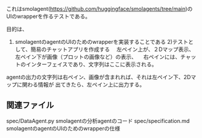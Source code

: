 これはsmolagent(https://github.com/huggingface/smolagents/tree/main)のUIのwrapperを作るテストである。

目的は、
1) smolagentのagentのUIのためのwrapperを実装することである
2)テストとして、簡易のチャットアプリを作成する
　左ペイン上が、２Dマップ表示、左ペイン下が画像（プロットの画像など）の表示、
　右ペインには、チャットのインターフェイスであり、文字列はここに表示される。

agentの出力の文字列は右ペイン、画像が含まれれば、それは左ペイン下、2Dマップに関わる情報が
出てきたら、左ペイン上に出力する。


## 関連ファイル
spec/DataAgent.py   smolagentの分析agentのコード
spec/specification.md   smolagentのagentのUIのためのwrapperの仕様

